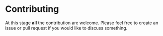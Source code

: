 # Contributing

At this stage **all** the contribution are welcome. Please feel free to create an issue or pull request if you would like to discuss something.
